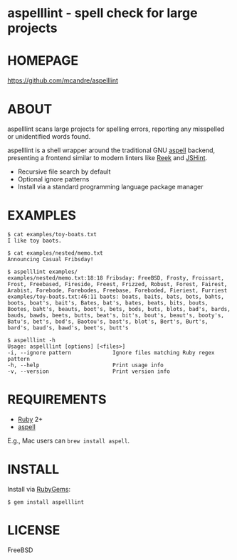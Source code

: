 # aspelllint - spell check for large projects

# HOMEPAGE

https://github.com/mcandre/aspelllint

# ABOUT

aspelllint scans large projects for spelling errors, reporting any misspelled or unidentified words found.

aspelllint is a shell wrapper around the traditional GNU [aspell](http://aspell.net/) backend, presenting a frontend similar to modern linters like [Reek](https://github.com/troessner/reek/wiki) and [JSHint](http://jshint.com/).

* Recursive file search by default
* Optional ignore patterns
* Install via a standard programming language package manager

# EXAMPLES

```
$ cat examples/toy-boats.txt
I like toy baots.

$ cat examples/nested/memo.txt
Announcing Casual Fribsday!

$ aspelllint examples/
examples/nested/memo.txt:18:18 Fribsday: FreeBSD, Frosty, Froissart, Frost, Freebased, Fireside, Freest, Frizzed, Robust, Forest, Fairest, Arabist, Forebode, Forebodes, Freebase, Foreboded, Fieriest, Furriest
examples/toy-boats.txt:46:11 baots: boats, baits, bats, bots, bahts, boots, boat's, bait's, Bates, bat's, bates, beats, bits, bouts, Bootes, baht's, beauts, boot's, bets, bods, buts, blots, bad's, bards, bauds, bawds, beets, butts, beat's, bit's, bout's, beaut's, booty's, Batu's, bet's, bod's, Baotou's, bast's, blot's, Bert's, Burt's, bard's, baud's, bawd's, beet's, butt's

$ aspelllint -h
Usage: aspelllint [options] [<files>]
-i, --ignore pattern             Ignore files matching Ruby regex pattern
-h, --help                       Print usage info
-v, --version                    Print version info
```

# REQUIREMENTS

* [Ruby](https://www.ruby-lang.org/) 2+
* [aspell](http://aspell.net/)

E.g., Mac users can `brew install aspell`.

# INSTALL

Install via [RubyGems](http://rubygems.org/):

```
$ gem install aspelllint
```

# LICENSE

FreeBSD
